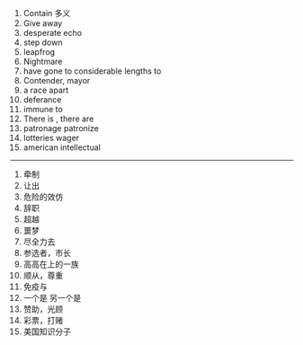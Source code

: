 1. Contain 多义
2. Give away
3. desperate echo
4. step down
5. leapfrog
6. Nightmare
7. have gone to considerable lengths to
8. Contender, mayor
9. a race apart
10. deferance
11. immune to
12. There is , there are 
13. patronage patronize
14. lotteries wager
15. american intellectual



***

1. 牵制
2. 让出
3. 危险的效仿
4. 辞职
5. 超越
6. 噩梦
7. 尽全力去
8. 参选者，市长
9. 高高在上的一族
10. 顺从，尊重
11. 免疫与
12. 一个是 另一个是
13. 赞助，光顾
14. 彩票，打赌
15. 美国知识分子